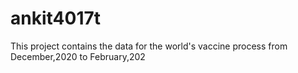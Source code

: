 # ankit4017t
This project contains the data for the world's vaccine process from December,2020 to February,202
